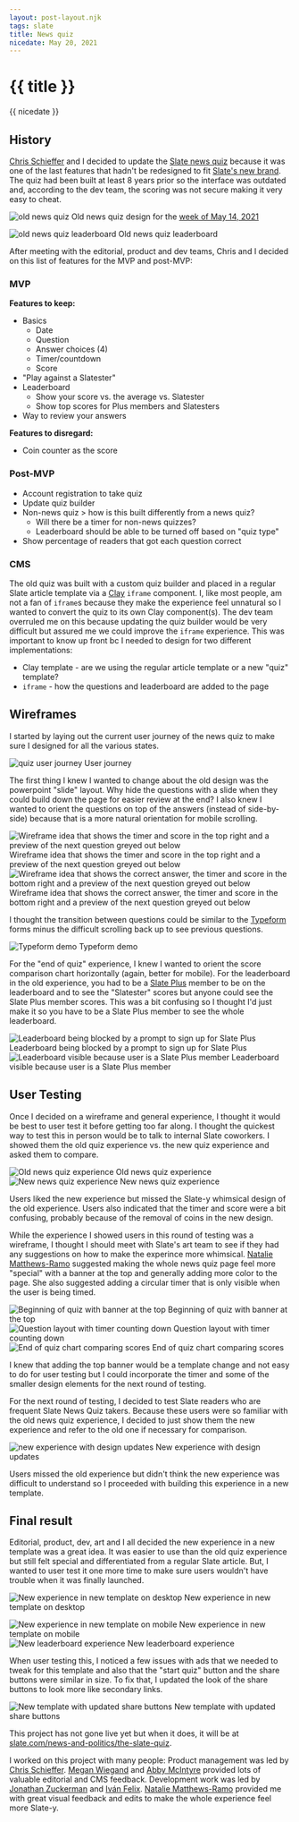 ```yaml
---
layout: post-layout.njk
tags: slate
title: News quiz
nicedate: May 20, 2021
---
```

# {{ title }}
<p class="date">{{ nicedate }}</p>

## History

[Chris Schieffer](https://twitter.com/cschieffer) and I decided to update the [Slate news quiz](https://slate.com/news-and-politics/the-slate-quiz) because it was one of the last features that hadn't be redesigned to fit [Slate's new brand](https://slate.com/briefing/2018/01/jason-santa-maria-on-how-slate-redesigned-the-way-we-work.html). The quiz had been built at least 8 years prior so the interface was outdated and, according to the dev team, the scoring was not secure making it very easy to cheat. 

![old news quiz](/img/news_quiz/old_quiz_desktop.gif)
<span class="caption">Old news quiz design for the <a href="https://slate.com/news-and-politics/2021/05/slate-news-quiz-israeli-palestinian-conflict-liz-cheney-golden-globes.html">week of May 14, 2021</a></span>

![old news quiz leaderboard](/img/news_quiz/old_quiz_leaderboard.gif)
<span class="caption">Old news quiz leaderboard</span>

After meeting with the editorial, product and dev teams, Chris and I decided on this list of features for the MVP and post-MVP: 

### MVP

**Features to keep:** 

- Basics
    - Date
    - Question
    - Answer choices (4)
    - Timer/countdown
    - Score
- "Play against a Slatester"
- Leaderboard
	- Show your score vs. the average vs. Slatester 
    - Show top scores for Plus members and Slatesters
- Way to review your answers

**Features to disregard:** 

- Coin counter as the score

### Post-MVP

- Account registration to take quiz
- Update quiz builder
- Non-news quiz > how is this built differently from a news quiz? 
    - Will there be a timer for non-news quizzes?
    - Leaderboard should be able to be turned off based on "quiz type"
- Show percentage of readers that got each question correct

### CMS 

The old quiz was built with a custom quiz builder and placed in a regular Slate article template via a [Clay](https://clay.nymag.com/) <code class="language-html">iframe</code> component. I, like most people, am not a fan of <code class="language-html">iframe</code>s because they make the experience feel unnatural so I wanted to convert the quiz to its own Clay component(s). The dev team overruled me on this because updating the quiz builder would be very difficult but assured me we could improve the <code class="language-html">iframe</code> experience. This was important to know up front bc I needed to design for two different implementations: 

- Clay template - are we using the regular article template or a new "quiz" template?
- <code class="language-html">iframe</code> - how the questions and leaderboard are added to the page


## Wireframes

I started by laying out the current user journey of the news quiz to make sure I designed for all the various states. 

![quiz user journey](/img/news_quiz/quiz_user_flow.jpg)
<span class="caption">User journey</span>

The first thing I knew I wanted to change about the old design was the powerpoint "slide" layout. Why hide the questions with a slide when they could build down the page for easier review at the end? I also knew I wanted to orient the questions on top of the answers (instead of side-by-side) because that is a more natural orientation for mobile scrolling. 

<div class="img-flex-wrapper">
	<div class="img-flex-50">
		<img src="/img/news_quiz/questions_1.png" alt="Wireframe idea that shows the timer and score in the top right and a preview of the next question greyed out below" />
		<span class="caption">Wireframe idea that shows the timer and score in the top right and a preview of the next question greyed out below</span> 
	</div>
	<div class="img-flex-50">
		<img src="/img/news_quiz/questions_2.png" alt="Wireframe idea that shows the correct answer, the timer and score in the bottom right and a preview of the next question greyed out below" />
		<span class="caption">Wireframe idea that shows the correct answer, the timer and score in the bottom right and a preview of the next question greyed out below</span>
	</div>
</div>

I thought the transition between questions could be similar to the [Typeform](https://www.typeform.com/) forms minus the difficult scrolling back up to see previous questions. 

![Typeform demo](/img/news_quiz/typeform_demo.gif)
<span class="caption">Typeform demo</span>

For the "end of quiz" experience, I knew I wanted to orient the score comparison chart horizontally (again, better for mobile). For the leaderboard in the old experience, you had to be a [Slate Plus](https://slate.com/plus) member to be on the leaderboard and to see the "Slatester" scores but anyone could see the Slate Plus member scores. This was a bit confusing so I thought I'd just make it so you have to be a Slate Plus member to see the whole leaderboard. 

<div class="img-flex-wrapper">
	<div class="img-flex-50">
		<img src="/img/news_quiz/leaderboard_1.png" alt="Leaderboard being blocked by a prompt to sign up for Slate Plus" />
		<span class="caption">Leaderboard being blocked by a prompt to sign up for Slate Plus</span> 
	</div>
	<div class="img-flex-50">
		<img src="/img/news_quiz/leaderboard_2.png" alt="Leaderboard visible because user is a Slate Plus member" />
		<span class="caption">Leaderboard visible because user is a Slate Plus member</span>
	</div>
</div>


## User Testing

Once I decided on a wireframe and general experience, I thought it would be best to user test it before getting too far along. I thought the quickest way to test this in person would be to talk to internal Slate coworkers. I showed them the old quiz experience vs. the new quiz experience and asked them to compare. 

<div class="img-flex-wrapper">
	<div class="img-flex-50">
		<img src="/img/news_quiz/old_quiz_desktop.gif" alt="Old news quiz experience" />
		<span class="caption">Old news quiz experience</span> 
	</div>
	<div class="img-flex-50">
		<img src="/img/news_quiz/new_news_quiz_experience.gif" alt="New news quiz experience" />
		<span class="caption">New news quiz experience</span>
	</div>
</div>

Users liked the new experience but missed the Slate-y whimsical design of the old experience. Users also indicated that the timer and score were a bit confusing, probably because of the removal of coins in the new design.

While the experience I showed users in this round of testing was a wireframe, I thought I should meet with Slate's art team to see if they had any suggestions on how to make the experince more whimsical. [Natalie Matthews-Ramo](https://twitter.com/MatthewsRamo) suggested making the whole news quiz page feel more "special" with a banner at the top and generally adding more color to the page. She also suggested adding a circular timer that is only visible when the user is being timed. 

<div class="img-flex-wrapper">
	<div class="img-flex-33">
		<img src="/img/news_quiz/NMR_1.png" alt="Beginning of quiz with banner at the top" />
		<span class="caption">Beginning of quiz with banner at the top</span> 
	</div>
	<div class="img-flex-33">
		<img src="/img/news_quiz/NMR_2.png" alt="Question layout with timer counting down" />
		<span class="caption">Question layout with timer counting down</span>
	</div>
	<div class="img-flex-33">
		<img src="/img/news_quiz/NMR_3.png" alt="End of quiz chart comparing scores" />
		<span class="caption">End of quiz chart comparing scores</span>
	</div>
</div>

I knew that adding the top banner would be a template change and not easy to do for user testing but I could incorporate the timer and some of the smaller design elements for the next round of testing. 

For the next round of testing, I decided to test Slate readers who are frequent Slate News Quiz takers. Because these users were so familiar with the old news quiz experience, I decided to just show them the new experience and refer to the old one if necessary for comparison. 

![new experience with design updates](/img/news_quiz/new_news_quiz_experience_v2.gif)
<span class="caption">New experience with design updates</span>

Users missed the old experience but didn't think the new experience was difficult to understand so I proceeded with building this experience in a new template. 


## Final result

Editorial, product, dev, art and I all decided the new experience in a new template was a great idea. It was easier to use than the old quiz experience but still felt special and differentiated from a regular Slate article. But, I wanted to user test it one more time to make sure users wouldn't have trouble when it was finally launched. 

![New experience in new template on desktop](/img/news_quiz/new_news_quiz_experience_v3.gif)
<span class="caption">New experience in new template on desktop</span>

<div class="img-flex-wrapper">
	<div class="img-flex-50">
		<img src="/img/news_quiz/new_news_quiz_experience_v3_mobile.gif" alt="New experience in new template on mobile" />
		<span class="caption">New experience in new template on mobile</span> 
	</div>
	<div class="img-flex-50">
		<img src="/img/news_quiz/leaderboard_v3.png" alt="New leaderboard experience" />
		<span class="caption">New leaderboard experience</span>
	</div>
</div>

When user testing this, I noticed a few issues with ads that we needed to tweak for this template and also that the "start quiz" button and the share buttons were similar in size. To fix that, I updated the look of the share buttons to look more like secondary links. 

![New template with updated share buttons](/img/news_quiz/share_buttons.png)
<span class="caption">New template with updated share buttons</span>

This project has not gone live yet but when it does, it will be at [slate.com/news-and-politics/the-slate-quiz](https://slate.com/news-and-politics/the-slate-quiz).

I worked on this project with many people: Product management was led by [Chris Schieffer](https://twitter.com/cschieffer). [Megan Wiegand](https://twitter.com/mwieg) and [Abby McIntyre](https://twitter.com/abbjmc) provided lots of valuable editorial and CMS feedback. Development work was led by [Jonathan Zuckerman](https://github.com/macgyver) and [Iván Felix](https://github.com/ivanfex). [Natalie Matthews-Ramo](https://twitter.com/MatthewsRamo) provided me with great visual feedback and edits to make the whole experience feel more Slate-y. 


